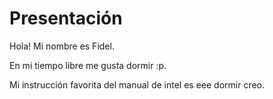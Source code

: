 # Presentación
Hola! Mi nombre es Fidel.

En mi tiempo libre me gusta dormir :p.

Mi instrucción favorita del manual de intel es eee dormir creo.